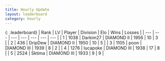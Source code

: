 ```yaml
---
title: Hourly Update
layout: leaderboard
category: hourly
---
```


{: .leaderboard}
| Rank | LV | Player | Division | Elo | Wins | Losses |
| --- | --- | --- | --- | --- | --- | --- |
| <span data-change="1">1</span> | 1038 | <span title="ID: 694036">Darkim27</span> | DIAMOND II | <span data-change="0">1956</span> | <span data-change="0">10</span> | <span data-change="0">3</span> |
| <span data-change="-1">2</span> | 436 | <span title="ID: 649454">DripDew</span> | DIAMOND II | <span data-change="-7">1950</span> | <span data-change="2">10</span> | <span data-change="3">5</span> |
| <span data-change="0">3</span> | 1105 | <span title="ID: 540690">poon</span> | DIAMOND III | <span data-change="0">1939</span> | <span data-change="0">8</span> | <span data-change="0">2</span> |
| <span data-change="0">4</span> | 1276 | <span title="ID: 41925">lucapoke</span> | DIAMOND III | <span data-change="0">1938</span> | <span data-change="0">17</span> | <span data-change="0">8</span> |
| <span data-change="1">5</span> | 2524 | <span title="ID: 353063">Sktima</span> | DIAMOND III | <span data-change="0">1933</span> | <span data-change="0">9</span> | <span data-change="0">9</span> |